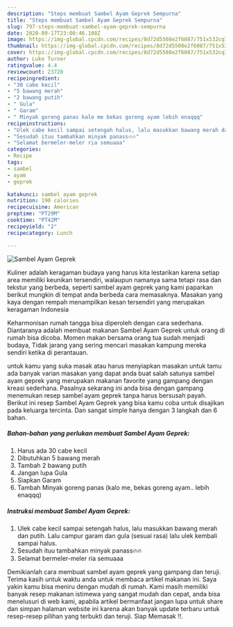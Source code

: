 ```yaml
---
description: "Steps membuat Sambel Ayam Geprek Sempurna"
title: "Steps membuat Sambel Ayam Geprek Sempurna"
slug: 797-steps-membuat-sambel-ayam-geprek-sempurna
date: 2020-09-17T23:00:46.108Z
image: https://img-global.cpcdn.com/recipes/8d72d5508e2f6087/751x532cq70/sambel-ayam-geprek-foto-resep-utama.jpg
thumbnail: https://img-global.cpcdn.com/recipes/8d72d5508e2f6087/751x532cq70/sambel-ayam-geprek-foto-resep-utama.jpg
cover: https://img-global.cpcdn.com/recipes/8d72d5508e2f6087/751x532cq70/sambel-ayam-geprek-foto-resep-utama.jpg
author: Luke Turner
ratingvalue: 4.4
reviewcount: 23720
recipeingredient:
- "30 cabe kecil"
- "5 bawang merah"
- "2 bawang putih"
- " Gula"
- " Garam"
- " Minyak goreng panas kalo me bekas goreng ayam lebih enaqqq"
recipeinstructions:
- "Ulek cabe kecil sampai setengah halus, lalu masukkan bawang merah dan putih. Lalu campur garam dan gula (sesuai rasa) lalu ulek kembali sampai halus."
- "Sesudah ituu tambahkan minyak panass🔥🔥"
- "Selamat bermeler-meler ria semuaaa"
categories:
- Recipe
tags:
- sambel
- ayam
- geprek

katakunci: sambel ayam geprek 
nutrition: 190 calories
recipecuisine: American
preptime: "PT29M"
cooktime: "PT42M"
recipeyield: "2"
recipecategory: Lunch

---
```



![Sambel Ayam Geprek](https://img-global.cpcdn.com/recipes/8d72d5508e2f6087/751x532cq70/sambel-ayam-geprek-foto-resep-utama.jpg)

Kuliner adalah keragaman budaya yang harus kita lestarikan karena setiap area memiliki keunikan tersendiri, walaupun namanya sama tetapi rasa dan tekstur yang berbeda, seperti sambel ayam geprek yang kami paparkan berikut mungkin di tempat anda berbeda cara memasaknya. Masakan yang kaya dengan rempah menampilkan kesan tersendiri yang merupakan keragaman Indonesia

Keharmonisan rumah tangga bisa diperoleh dengan cara sederhana. Diantaranya adalah membuat makanan Sambel Ayam Geprek untuk orang di rumah bisa dicoba. Momen makan bersama orang tua sudah menjadi budaya, Tidak jarang yang sering mencari masakan kampung mereka sendiri ketika di perantauan.



untuk kamu yang suka masak atau harus menyiapkan masakan untuk tamu ada banyak varian masakan yang dapat anda buat salah satunya sambel ayam geprek yang merupakan makanan favorite yang gampang dengan kreasi sederhana. Pasalnya sekarang ini anda bisa dengan gampang menemukan resep sambel ayam geprek tanpa harus bersusah payah.
Berikut ini resep Sambel Ayam Geprek yang bisa kamu coba untuk disajikan pada keluarga tercinta. Dan sangat simple hanya dengan 3 langkah dan 6 bahan.


<!--inarticleads1-->

##### Bahan-bahan yang perlukan membuat Sambel Ayam Geprek:

1. Harus ada 30 cabe kecil
1. Dibutuhkan 5 bawang merah
1. Tambah 2 bawang putih
1. Jangan lupa  Gula
1. Siapkan  Garam
1. Tambah  Minyak goreng panas (kalo me, bekas goreng ayam.. lebih enaqqq)




<!--inarticleads2-->

##### Instruksi membuat  Sambel Ayam Geprek:

1. Ulek cabe kecil sampai setengah halus, lalu masukkan bawang merah dan putih. Lalu campur garam dan gula (sesuai rasa) lalu ulek kembali sampai halus.
1. Sesudah ituu tambahkan minyak panass🔥🔥
1. Selamat bermeler-meler ria semuaaa




Demikianlah cara membuat sambel ayam geprek yang gampang dan teruji. Terima kasih untuk waktu anda untuk membaca artikel makanan ini. Saya yakin kamu bisa meniru dengan mudah di rumah. Kami masih memiliki banyak resep makanan istimewa yang sangat mudah dan cepat, anda bisa menelusuri di web kami, apabila artikel bermanfaat jangan lupa untuk share dan simpan halaman website ini karena akan banyak update terbaru untuk resep-resep pilihan yang terbukti dan teruji. Siap Memasak !!. 
